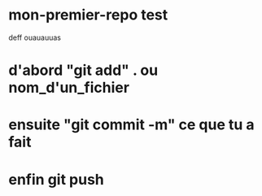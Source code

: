 # mon-premier-repo test
deff
ouauauuas

# d'abord "git add" . ou nom_d'un_fichier
# ensuite "git commit -m" ce que tu a fait
# enfin git push